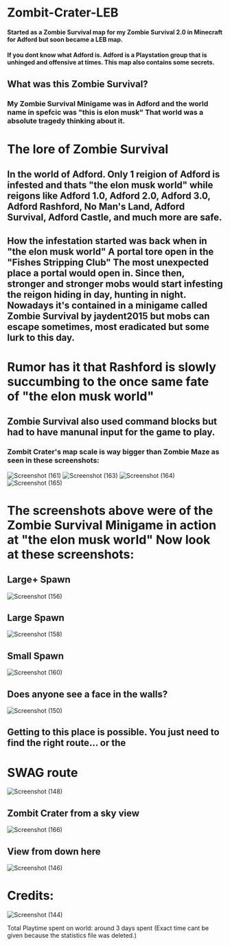# Zombit-Crater-LEB

#### Started as a Zombie Survival map for my Zombie Survival 2.0 in Minecraft for Adford but soon became a LEB map.
#### If you dont know what Adford is. Adford is a Playstation group that is unhinged and offensive at times. This map also contains some secrets.

## What was this Zombie Survival?
### My Zombie Survival Minigame was in Adford and the world name in spefcic was "this is elon musk" That world was a absolute tragedy thinking about it.

# The lore of Zombie Survival
## In the world of Adford. Only 1 reigion of Adford is infested and thats "the elon musk world" while reigons like Adford 1.0, Adford 2.0, Adford 3.0, Adford Rashford, No Man's Land, Adford Survival, Adford Castle, and much more are safe.
## How the infestation started was back when in "the elon musk world" A portal tore open in the "Fishes Stripping Club" The most unexpected place a portal would open in. Since then, stronger and stronger mobs would start infesting the reigon hiding in day, hunting in night. Nowadays it's contained in a minigame called Zombie Survival by jaydent2015 but mobs can escape sometimes, most eradicated but some lurk to this day.
# Rumor has it that Rashford is slowly succumbing to the once same fate of "the elon musk world"

## Zombie Survival also used command blocks but had to have manunal input for the game to play.
### Zombit Crater's map scale is way bigger than Zombie Maze as seen in these screenshots:

![Screenshot (161)](https://github.com/Trunkis/Zombit-Crater-LEB/assets/121296120/a09196ed-c35d-4bf0-a682-1f28b078c5e4)
![Screenshot (163)](https://github.com/Trunkis/Zombit-Crater-LEB/assets/121296120/68b0b0f5-ef99-4841-89f7-8a2a2824e188)
![Screenshot (164)](https://github.com/Trunkis/Zombit-Crater-LEB/assets/121296120/efd0277a-3eab-42d8-821e-97c1e7833b2b)
![Screenshot (165)](https://github.com/Trunkis/Zombit-Crater-LEB/assets/121296120/e032456b-7f3b-455a-be7e-5e0b859c3dec)

# The screenshots above were of the Zombie Survival Minigame in action at "the elon musk world" Now look at these screenshots:

## Large+ Spawn
![Screenshot (156)](https://github.com/Trunkis/Zombit-Crater-LEB/assets/121296120/367c8224-6fb3-4640-b807-7f1611a45653)
## Large Spawn
![Screenshot (158)](https://github.com/Trunkis/Zombit-Crater-LEB/assets/121296120/f0744f5c-0a82-4f1b-97d2-a6b7691d9531)
## Small Spawn
![Screenshot (160)](https://github.com/Trunkis/Zombit-Crater-LEB/assets/121296120/a5d22b21-670a-4417-b999-b6cbc1385ced)
## Does anyone see a face in the walls?
![Screenshot (150)](https://github.com/Trunkis/Zombit-Crater-LEB/assets/121296120/aa4166c8-b1c0-4c26-921d-a32761d2457a)
## Getting to this place is possible. You just need to find the right route... or the
# SWAG route
![Screenshot (148)](https://github.com/Trunkis/Zombit-Crater-LEB/assets/121296120/46689050-81a9-4e2b-bc93-27cfc5592a07)
## Zombit Crater from a sky view
![Screenshot (166)](https://github.com/Trunkis/Zombit-Crater-LEB/assets/121296120/1b16877c-15bb-42ce-a87a-a4a37aa108c2)
## View from down here
![Screenshot (146)](https://github.com/Trunkis/Zombit-Crater-LEB/assets/121296120/bef45799-7055-4330-97f9-a9320c38b97e)
# Credits:
![Screenshot (144)](https://github.com/Trunkis/Zombit-Crater-LEB/assets/121296120/451acf49-e1fa-4a93-a9d0-20e997a0897f)

Total Playtime spent on world:
around 3 days spent
(Exact time cant be given because the statistics file was deleted.)
